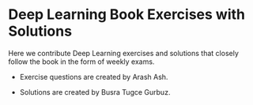 # Deep Learning Book Exercises with Solutions
Here we contribute Deep Learning exercises and solutions that closely follow the book in the form of weekly exams.

* Exercise questions are created by Arash Ash.

* Solutions are created by Busra Tugce Gurbuz.
